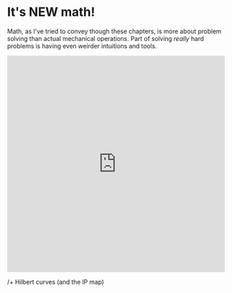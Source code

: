 # It's NEW math!

Math, as I've tried to convey though these chapters, is more about problem solving than actual mechanical operations. Part of solving *really* hard problems is having even weirder intuitions and tools.

<iframe width="100%" height="500" src="https://www.youtube.com/embed/3gyHKCDq1YA" title="1 Billion is Tiny in an Alternate Universe (Intro to p-adic Numbers) #SoME2" frameborder="0" allow="accelerometer; autoplay; clipboard-write; encrypted-media; gyroscope; picture-in-picture" allowfullscreen></iframe>

/+ Hilbert curves (and the IP map)
